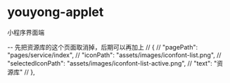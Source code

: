 # youyong-applet
小程序界面端


-- 先把资源库的这个页面取消掉，后期可以再加上
// {
//   "pagePath": "pages/service/index",
//   "iconPath": "assets/images/iconfont-list.png",
//   "selectedIconPath": "assets/images/iconfont-list-active.png",
//   "text": "资源库"
// },


